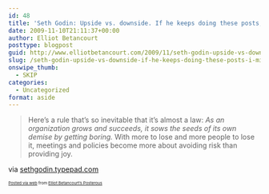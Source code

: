 ```yaml
---
id: 48
title: 'Seth Godin: Upside vs. downside. If he keeps doing these posts, I might actually Permission Marketing (currently on my shelf)'
date: 2009-11-10T21:11:37+00:00
author: Elliot Betancourt
posttype: blogpost
guid: http://www.elliotbetancourt.com/2009/11/seth-godin-upside-vs-downside-if-he-keeps-doing-these-posts-i-might-actually-permission-marketing-currently-on-my-shelf/
slug: /seth-godin-upside-vs-downside-if-he-keeps-doing-these-posts-i-might-actually-permission-marketing-currently-on-my-shelf/
onswipe_thumb:
  - SKIP
categories:
  - Uncategorized
format: aside
---
```

<div class="posterous_bookmarklet_entry">
  <blockquote class="posterous_medium_quote">
    <p>
      Here&#8217;s a rule that&#8217;s so inevitable that it&#8217;s almost a law: <em>As an organization grows and succeeds, it sows the seeds of its own demise by getting boring. </em>With more to lose and more people to lose it, meetings and policies become more about avoiding risk than providing joy.
    </p>
  </blockquote>
  
  <div class="posterous_quote_citation">
    via <a href="http://sethgodin.typepad.com/seths_blog/2009/11/upside-vs-downside.html">sethgodin.typepad.com</a>
  </div></p>
</div>

<p style="font-size: 8px;">
  <a href="http://posterous.com">Posted via web</a> from <a href="http://posterous.elliotbetancourt.com/seth-godin-upside-vs-downside-if-he-keeps-doi">Elliot Betancourt&#8217;s Posterous</a>
</p>